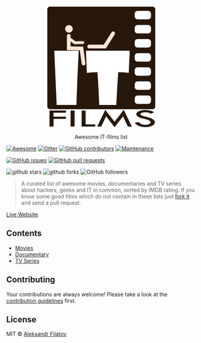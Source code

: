 <p align="center">
  <a href="https://greybax.github.com/IT-films">
    <img src="logos/logo_static.png">
  </a>
  <p align="center">Awesome IT-films list</p>
</p>

[![Awesome](https://cdn.rawgit.com/sindresorhus/awesome/d7305f38d29fed78fa85652e3a63e154dd8e8829/media/badge.svg)](https://github.com/sindresorhus/awesome)
[![Gitter](https://badges.gitter.im/Join%20Chat.svg)](https://gitter.im/greybax/IT-films?utm_source=badge&utm_medium=badge&utm_campaign=pr-badge)
[![GitHub contributors](https://img.shields.io/github/contributors/greybax/IT-films.svg)](https://GitHub.com/greybax/IT-films/graphs/contributors/)
[![Maintenance](https://img.shields.io/badge/Maintained%3F-yes-green.svg)](https://GitHub.com/greybax/IT-films/graphs/commit-activity)

[![GitHub issues](https://img.shields.io/github/issues/greybax/IT-films.svg)](https://github.com/greybax/IT-films/issues)
[![GitHub pull requests](https://img.shields.io/github/issues-pr/greybax/IT-films.svg)](https://github.com/greybax/IT-films/pulls)


<a style="text-decoration: none;" target="_blank" href="https://github.com/greybax/IT-films/stargazers">
    <img src="https://img.shields.io/github/stars/greybax/IT-films.svg?style=social&label=Star" alt="github stars"> 
</a>
<a style="text-decoration: none;" target="_blank" href="https://github.com/greybax/IT-films/fork" title="Fork Awesome IT-films on GitHub">
    <img src="https://img.shields.io/github/forks/greybax/IT-films.svg?style=social&label=Fork" alt="github forks"> 
</a>
<a style="text-decoration: none;" target="_blank" href="https://github.com/greybax?tab=followers" title="Follow @greybax on GitHub">
    <img src="https://img.shields.io/github/followers/greybax.svg?style=social&label=Follow" alt="GitHub followers">
</a>

> A curated list of awesome movies, documentaries and TV series about hackers, geeks and IT in common, sorted by IMDB rating. If you know some good films which do not contain in these lists just [fork it](https://github.com/greybax/IT-films/fork) and send a pull request.

[Live Website](https://alfilatov.com/IT-films/)

## Contents

- [Movies](movies.md)
- [Documentary](documentary.md)
- [TV Series](tv_series.md)

## Contributing
Your contributions are always welcome! Please take a look at the [contribution guidelines](CONTRIBUTING.md) first.

## License
MIT © [Aleksandr Filatov](https://alfilatov.com)
